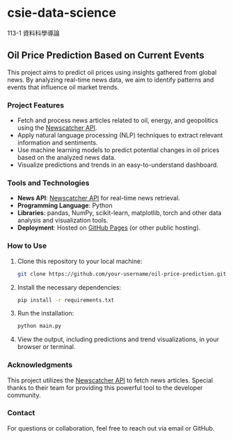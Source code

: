 # csie-data-science
113-1 資料科學導論

## Oil Price Prediction Based on Current Events

This project aims to predict oil prices using insights gathered from global news. By analyzing real-time news data, we aim to identify patterns and events that influence oil market trends.

### Project Features

- Fetch and process news articles related to oil, energy, and geopolitics using the [Newscatcher API](https://newscatcherapi.com/).
- Apply natural language processing (NLP) techniques to extract relevant information and sentiments.
- Use machine learning models to predict potential changes in oil prices based on the analyzed news data.
- Visualize predictions and trends in an easy-to-understand dashboard.

### Tools and Technologies

- **News API**: [Newscatcher API](https://newscatcherapi.com/) for real-time news retrieval.
- **Programming Language**: Python
- **Libraries**: pandas, NumPy, scikit-learn, matplotlib, torch and other data analysis and visualization tools.
- **Deployment**: Hosted on [GitHub Pages](https://pages.github.com/) (or other public hosting).

### How to Use

1. Clone this repository to your local machine:
   ```bash
   git clone https://github.com/your-username/oil-price-prediction.git

2. Install the necessary dependencies:
   ```bash
   pip install -r requirements.txt
3. Run the installation:
   ```bash
   python main.py
4. View the output, including predictions and trend visualizations, in your browser or terminal.

### Acknowledgments
This project utilizes the [Newscatcher API](https://newscatcherapi.com/) to fetch news articles. Special thanks to their team for providing this powerful tool to the developer community.

### Contact
For questions or collaboration, feel free to reach out via email or GitHub.
